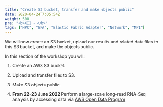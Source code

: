 ```yaml
---
title: "Create S3 bucket, transfer and make objects public"
date: 2020-04-24T7:05:54Z
weight: 500
pre: "<b>XII ⁃ </b>"
tags: ["HPC", "EFA", "Elastic Fabric Adapter", "Network", "MPI"]
---
```


We will now create an S3 bucket, upload our results and related data files to this S3 bucket, and make the objects public.

In this section of the workshop you will:

1.	Create an AWS S3 bucket.

2.	Upload and transfer files to S3.

3.	Make S3 objects public.

4.	**From 22-23 June 2022** 
	Perform a large-scale long-read RNA-Seq analysis by accessing data via [AWS Open Data Program](https://aws.amazon.com/opendata) 


